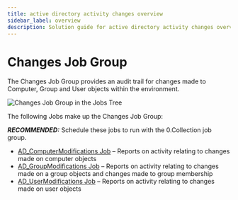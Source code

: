 ```yaml
---
title: active directory activity changes overview
sidebar_label: overview
description: Solution guide for active directory activity changes overview including implementation steps, configuration, and best practices.
---
```


# Changes Job Group

The Changes Job Group provides an audit trail for changes made to Computer, Group and User objects
within the environment.

![Changes Job Group in the Jobs Tree](/img/product_docs/accessanalyzer/admin/hostmanagement/jobstree.webp)

The following Jobs make up the Changes Job Group:

**_RECOMMENDED:_** Schedule these jobs to run with the 0.Collection job group.

- [AD_ComputerModifications Job](/docs/accessanalyzer/12.0/solutions/active-directory/activity/changes/ad-computer-modifications.md) – Reports on activity relating to
  changes made on computer objects
- [AD_GroupModifications Job](/docs/accessanalyzer/12.0/solutions/active-directory/activity/changes/ad-group-modifications.md) – Reports on activity relating to changes
  made on a group objects and changes made to group membership
- [AD_UserModifications Job](/docs/accessanalyzer/12.0/solutions/active-directory/activity/changes/ad-user-modifications.md) – Reports on activity relating to changes made
  on user objects
